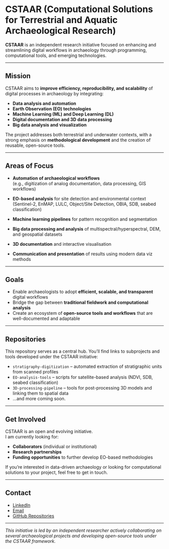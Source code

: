 # CSTAAR (Computational Solutions for Terrestrial and Aquatic Archaeological Research)

**CSTAAR** is an independent research initiative focused on enhancing and streamlining digital workflows in archaeology through programming, computational tools, and emerging technologies.  

---

## Mission

CSTAAR aims to **improve efficiency, reproducibility, and scalability** of digital processes in archaeology by integrating:

- **Data analysis and automation**
- **Earth Observation (EO) technologies**
- **Machine Learning (ML) and Deep Learning (DL)**
- **Digital documentation and 3D data processing**
- **Big data analysis and visualization**

The project addresses both terrestrial and underwater contexts, with a strong emphasis on **methodological development** and the creation of reusable, open-source tools.

---

## Areas of Focus

- **Automation of archaeological workflows**  
  (e.g., digitization of analog documentation, data processing, GIS workflows)

- **EO-based analysis** for site detection and environmental context  
  (Sentinel-2, EnMAP, LULC, Object/Site Detection, OBIA, SDB, seabed classification)

- **Machine learning pipelines** for pattern recognition and segmentation

- **Big data processing and analysis** of multispectral/hyperspectral, DEM, and geospatial datasets

- **3D documentation** and interactive visualisation

- **Communication and presentation** of results using modern data viz methods

---

## Goals

- Enable archaeologists to adopt **efficient, scalable, and transparent** digital workflows  
- Bridge the gap between **traditional fieldwork and computational analysis**    
- Create an ecosystem of **open-source tools and workflows** that are well-documented and adaptable

---

## Repositories

This repository serves as a central hub. You’ll find links to subprojects and tools developed under the CSTAAR initiative:

- `stratigraphy-digitization` – automated extraction of stratigraphic units from scanned profiles  
- `EO-analysis-tools` – scripts for satellite-based analysis (NDVI, SDB, seabed classification)  
- `3D-processing-pipeline` – tools for post-processing 3D models and linking them to spatial data  
- ...and more coming soon.

---

## Get Involved

CSTAAR is an open and evolving initiative.  
I am currently looking for:

- **Collaborators** (individual or institutional)  
- **Research partnerships**  
- **Funding opportunities** to further develop EO-based methodologies

If you’re interested in data-driven archaeology or looking for computational solutions to your project, feel free to get in touch.

---

## Contact

- [LinkedIn](https://www.linkedin.com/in/...)  
- [Email](mailto:your@email.com)  
- [GitHub Repositories](https://github.com/yourusername)

---

*This initiative is led by an independent researcher actively collaborating on several archaeological projects and developing open-source tools under the CSTAAR framework.*
